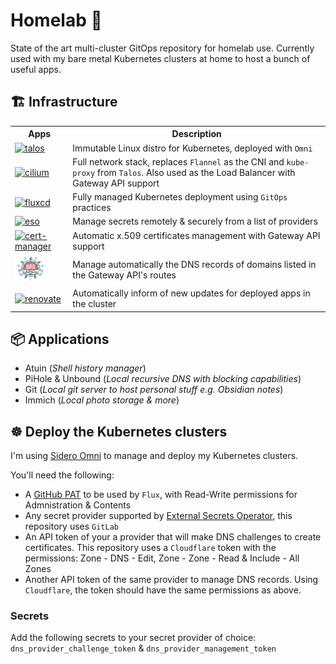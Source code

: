 # Homelab 🏡

State of the art multi-cluster GitOps repository for homelab use. Currently used with my bare metal Kubernetes clusters
at home to host a bunch of useful apps.

## 🏗️ Infrastructure

<table>
  <tr>
    <th>Apps</th>
    <th>Description</th>
  </tr>
  <tr>
    <td><a href="https://talos.dev/" title="Talos" target="_blank"> <img src="https://avatars.githubusercontent.com/u/13804887" alt="talos" width="35" height="35" /></a></td>
    <td>Immutable Linux distro for Kubernetes, deployed with <code>Omni</code></td>
  </tr>
  <tr>
    <td><a href="https://cilium.io/" title="Cilium" target="_blank"> <img src="https://avatars.githubusercontent.com/u/21054566" alt="cilium" width="40" height="40" /></a></td>
    <td>Full network stack, replaces <code>Flannel</code> as the CNI and <code>kube-proxy</code> from <code>Talos</code>. Also used as the Load Balancer with Gateway API support</td>
  </tr>
  <tr>
    <td><a href="https://fluxcd.io/" title="FluxCD" target="_blank"> <img src="https://avatars.githubusercontent.com/u/52158677" alt="fluxcd" width="50" height="40" /></a></td>
    <td>Fully managed Kubernetes deployment using <code>GitOps</code> practices</td>
  </tr>
  <tr>
    <td><a href="https://external-secrets.io/" title="External Secrets Operator" target="_blank"> <img src="https://avatars.githubusercontent.com/u/68335991" alt="eso" width="35" height="35" /></a></td>
    <td>Manage secrets remotely & securely from a list of providers</td>
  </tr>
  <tr>
    <td><a href="https://cert-manager.io/" title="Cert-Manager" target="_blank"> <img src="https://avatars.githubusercontent.com/u/39950598" alt="cert-manager" width="40" height="40" /></a></td>
    <td>Automatic x.509 certificates management with Gateway API support</td>
  </tr>
  <tr>
    <td><a href="https://kubernetes-sigs.github.io/external-dns/latest/" title="ExternalDNS" target="_blank"> <img src="https://raw.githubusercontent.com/kubernetes-sigs/external-dns/master/docs/img/external-dns.png" alt="externaldns" width="50" height="45" /></a></td>
    <td>Manage automatically the DNS records of domains listed in the Gateway API's routes</td>
  </tr>
  <tr>
    <td><a href="https://docs.mend.io/renovate/latest/" title="Renovate" target="_blank"> <img src="https://avatars.githubusercontent.com/u/38656520" alt="renovate" width="35" height="35" /></a></td>
    <td>Automatically inform of new updates for deployed apps in the cluster</td>
  </tr>
</table>
  
## 📦 Applications

- Atuin (_Shell history manager_)
- PiHole & Unbound (_Local recursive DNS with blocking capabilities_)
- Git (_Local git server to host personal stuff e.g. Obsidian notes_)
- Immich (_Local photo storage & more_)

## ☸️ Deploy the Kubernetes clusters

I'm using [Sidero Omni](https://github.com/siderolabs/omni) to manage and deploy my Kubernetes clusters.

You'll need the following:

- A [GitHub PAT](https://github.com/settings/personal-access-tokens) to be used by `Flux`, with Read-Write permissions
for Admnistration & Contents
- Any secret provider supported by [External Secrets Operator](https://external-secrets.io/), this repository uses `GitLab`
- An API token of your a provider that will make DNS challenges to create certificates. This repository uses a `Cloudflare` token with the permissions: Zone - DNS - Edit, Zone - Zone - Read & Include - All Zones
- Another API token of the same provider to manage DNS records. Using `Cloudflare`, the token should have the same
permissions as above.

### Secrets

Add the following secrets to your secret provider of choice: `dns_provider_challenge_token` &
`dns_provider_management_token`


